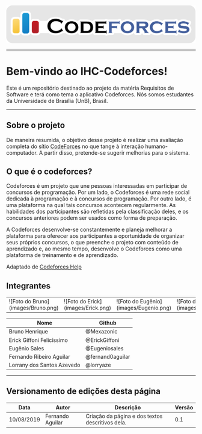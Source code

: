 
<span style="margin-left: 0%;">![Codeforces Logo](images/codeforces.png)</span>

***

# Bem-vindo ao IHC-Codeforces!

Este é um repositório destinado ao projeto da matéria Requisitos de Software e terá como tema o aplicativo Codeforces. Nós somos estudantes da Universidade de Brasília (UnB), Brasil.

***

## Sobre o projeto
De maneira resumida, o objetivo desse projeto é realizar uma avaliação completa do sítio [CodeForces](https://codeforces.com/) no que tange à interação humano-computador. A partir disso, pretende-se sugerir melhorias para o sistema.

## O que é o codeforces?
Codeforces é um projeto que une pessoas interessadas em participar de concursos de programação.
Por um lado, o Codeforces é uma rede social dedicada à programação e à concursos de programação. Por outro lado, é uma plataforma na qual tais concursos acontecem regularmente. As habilidades dos participantes são refletidas pela classificação deles, e os concursos anteriores podem ser usados como forma de preparação.

A Codeforces desenvolve-se constantemente e planeja melhorar a plataforma para oferecer aos participantes a oportunidade de organizar seus próprios concursos, o que preenche o projeto com conteúdo de aprendizado e, ao mesmo tempo, desenvolve o Codeforces como uma plataforma de treinamento e de aprendizado.

Adaptado de [Codeforces Help](https://codeforces.com/help#q1)

## Integrantes
<table border="0" style="background-color: #FFF;">
 <tr>
  <td>![Foto do Bruno](images/Bruno.png)</td>
  <td>![Foto do Erick](images/Erick.png)</td>
  <td>![Foto do Eugênio](images/Eugenio.png)</td>
  <td>![Foto do Fernando](images/Fernando.png)</td>
  <td>![Foto da Lorrany](images/Lorrany.png)</td>
 </tr>
</table>

| Nome | Github |
|------|--------|
| Bruno Henrique | @Mexazonic |
| Erick Giffoni Felicíssimo |	@ErickGiffoni |
| Eugênio Sales | @Eugeniosales |
| Fernando Ribeiro Aguilar | @fernand0aguilar |
| Lorrany dos Santos Azevedo | @lorryaze |


***

## Versionamento de edições desta página
| Data | Autor | Descrição | Versão |
|------|-------|-----------|--------|
| 10/08/2019 | Fernando Aguilar | Criação da página e dos textos descritivos dela. | 0.1 |
